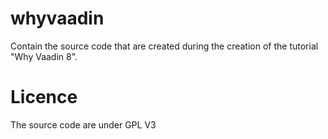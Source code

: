 # whyvaadin

Contain the source code that are created during the creation of the tutorial "Why Vaadin 8".

# Licence
The source code are under GPL V3
